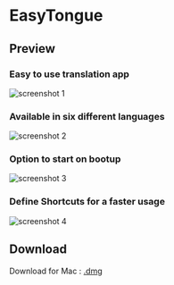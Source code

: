 # EasyTongue

## Preview

### Easy to use translation app
![screenshot 1](https://florianfe.github.io/screenshots/easy-tongue/screenshot-1.png)

### Available in six different languages
![screenshot 2](https://florianfe.github.io/screenshots/easy-tongue/screenshot-2.png)

### Option to start on bootup
![screenshot 3](https://florianfe.github.io/screenshots/easy-tongue/screenshot-3.png)

### Define Shortcuts for a faster usage
![screenshot 4](https://florianfe.github.io/screenshots/easy-tongue/screenshot-4.png)

## Download
Download for Mac : [.dmg](https://florianfe.github.io/downloads/easy-tongue.dmg)
